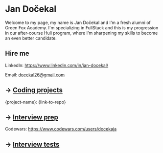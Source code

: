 # Jan Dočekal

Welcome to my page, my name is Jan Dočekal and I'm a fresh alumni of Green Fox Academy. I'm specializing in FullStack and this is my progression in our after-course Huli program, where I'm sharpening my skills to become an even better candidate.

## Hire me

LinkedIn: https://www.linkedin.com/in/jan-docekal/

Email: docekal26@gmail.com

## &rarr; [Coding projects](https://github.com/green-fox-academy/definitions/tree/master/project-phase/huli/coding-projects)

{project-name}: {link-to-repo}

## &rarr; [Interview prep](https://github.com/green-fox-academy/teaching-materials/tree/master/interview)

Codewars: https://www.codewars.com/users/docekaja

## &rarr; [Interview tests](https://github.com/green-fox-academy/teaching-materials/tree/master/project-phase/tech-interview-tests)
